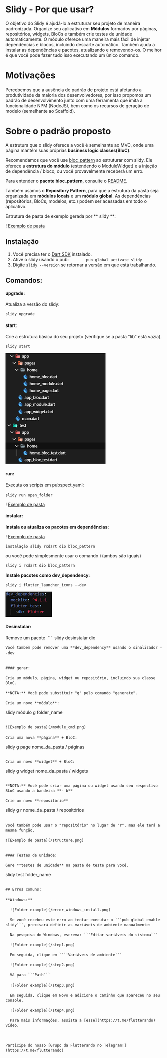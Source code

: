 # Slidy - Por que usar?

O objetivo do Slidy é ajudá-lo a estruturar seu projeto de maneira padronizada. Organize seu aplicativo em **Módulos** formados por páginas, repositórios, widgets, BloCs e também crie testes de unidade automaticamente. O módulo oferece uma maneira mais fácil de injetar dependências e blocos, incluindo descarte automático. Também ajuda a instalar as dependências e pacotes, atualizando e removendo-os. O melhor é que você pode fazer tudo isso executando um único comando.

# Motivações

Percebemos que a ausência de padrão de projeto está afetando a produtividade da maioria dos desenvolvedores, por isso propomos um padrão de desenvolvimento junto com uma ferramenta que imita a funcionalidade NPM (NodeJS), bem como os recursos de geração de modelo (semelhante ao Scaffold).

# Sobre o padrão proposto

A estrutura que o slidy oferece a você é semelhante ao MVC, onde uma página mantém suas próprias **business logic classes(BloC)**.

Recomendamos que você use [bloc_pattern](https://pub.dev/packages/bloc_pattern) ao estruturar com slidy. Ele oferece a **estrutura do módulo** (estendendo o ModuleWidget) e a injeção de dependência / bloco, ou você provavelmente receberá um erro.

Para entender o **pacote bloc_pattern**, consulte o [README](https://github.com/jacobaraujo7/bloc-pattern/blob/master/README.md).

Também usamos o **Repository Pattern**, para que a estrutura da pasta seja organizada em **módulos locais** e um **módulo global**. As dependências (repositórios, BloCs, modelos, etc.) podem ser acessadas em todo o aplicativo.

Estrutura de pasta de exemplo gerada por ** slidy **:

! [Exemplo de pasta](https://github.com/Flutterando/slidy/blob/master/folderw.png?raw=true)

## Instalação


1. Você precisa ter o [Dart SDK](https://dart.dev/get-dart) instalado.
2. Ative o slidy usando o pub:
    ```
    pub global activate slidy
    ```
3. Digite `slidy --version` se retornar a versão em que está trabalhando.


## Comandos:

#### upgrade:

Atualiza a versão do slidy:

```
slidy upgrade
```

#### start:

Crie a estrutura básica do seu projeto (verifique se a pasta "lib" está vazia).

```  
slidy start
```

![Exemplo de pasta](/start_cmd.png)


#### run:

Executa os scripts em pubspect.yaml:

```
slidy run open_folder
```

! [Exemplo de pasta](https://github.com/Flutterando/slidy/blob/master/scripts.png?raw=true)

#### instalar:

**Instala ou atualiza os pacotes em dependências:**

! [Exemplo de pasta](/dependencies.png)

```
instalação slidy rxdart dio bloc_pattern
```

ou você pode simplesmente usar o comando **i** (ambos são iguais)

```
slidy i rxdart dio bloc_pattern
```

**Instale pacotes como dev_dependency:**

```
slidy i flutter_launcher_icons --dev
```

![Exemplo de pasta](/dev_d.png)

#### Desinstalar:

Remove um pacote
 ```
 slidy desinstalar dio
```
Você também pode remover uma **dev_dependency** usando o sinalizador --dev


#### gerar:

Cria um módulo, página, widget ou repositório, incluindo sua classe BloC.

**NOTA:** Você pode substituir "g" pelo comando "generate".

Cria um novo **módulo**:

```
slidy módulo g folder_name
```

![Exemplo de pasta](/module_cmd.png)

Cria uma nova **página** + BloC:

```
slidy g page nome_da_pasta / páginas
```
            
Cria um novo **widget** + BloC:

```
slidy g widget nome_da_pasta / widgets
```

**NOTA:** Você pode criar uma página ou widget usando seu respectivo BLoC usando a bandeira **- b**

Crie um novo **repositório**

```
slidy g r nome_da_pasta / repositórios
```

Você também pode usar o "repositório" no lugar de "r", mas ele terá a mesma função.

![Exemplo de pasta](/structure.png)


#### Testes de unidade:

Gere **testes de unidade** na pasta de teste para você.

```
slidy test folder_name 
```

## Erros comuns:

**Windows:** 

  ![Folder example](/error_windows_install.png)

  Se você recebeu este erro ao tentar executar o ```pub global enable slidy```, precisará definir as variáveis ​​de ambiente manualmente:

  Na pesquisa do Windows, escreva: ```Editar variáveis ​​do sistema```

  ![Folder example](/step1.png)

  Em seguida, clique em ```'Variáveis ​​de ambiente```

  ![Folder example](/step2.png)

  Vá para ```Path```

  ![Folder example](/step3.png)

  Em seguida, clique em Novo e adicione o caminho que apareceu no seu console.

  ![Folder example](/step4.png)

  Para mais informações, assista a [esse](https://t.me/flutterando) vídeo.



Participe do nosso [Grupo da Flutterando no Telegram!](https://t.me/flutterando)